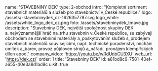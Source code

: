 name: 'STAVEBNINY DEK'
type: 2-obchod
intro: "Kompletní sortiment stavebních materiálů a služeb pro stavebnictví v\_České republice."
logo: /assets/-stavebninydek_cz-1626357787.svg
logo_white: /assets/white_logo_dek_cz.png
foto: /assets/stavebninydek_tmave.jpg
description: "Stavebniny DEK, největší společnost skupiny DEK a\_nejvýznamnější hráč na\_trhu stavebnin v\_České republice, se zabývají obchodem se stavebními materiály a\_poskytováním služeb s\_prodejem stavebních materiálů souvisejícími, např. technické poradenství, míchání omítek a\_barev, provoz půjčoven strojů a\_nářadí, pronájem klempířských dílen apod."
company_video: 'https://youtu.be/wRdUnbCU3XU'
web_url: 'https://dek.cz/'
order: 1
title: 'Stavebniny DEK'
id: a81bd8c6-7581-40ef-a655-40e3a8d1ad8c
uikit: true
